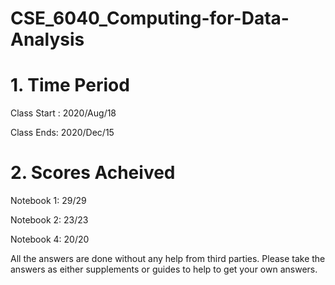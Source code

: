 # <Course Title> CSE_6040_Computing-for-Data-Analysis

# 1. Time Period
Class Start : 2020/Aug/18 

Class Ends: 2020/Dec/15

# 2. Scores Acheived 

Notebook 1: 29/29

Notebook 2: 23/23

Notebook 4: 20/20


All the answers are done  without any help from third parties. Please take the answers as either supplements or guides to help to get your own answers. 

